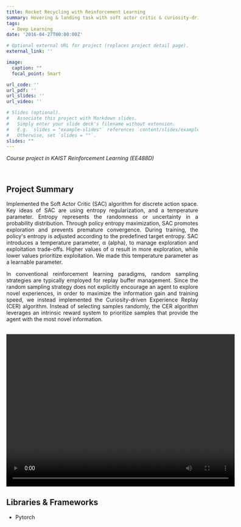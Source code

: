```yaml
---
title: Rocket Recycling with Reinforcement Learning
summary: Hovering & landing task with soft actor critic & curiosity-driven experience replay
tags:
  - Deep Learning
date: '2016-04-27T00:00:00Z'

# Optional external URL for project (replaces project detail page).
external_link: ''

image:
  caption: ""
  focal_point: Smart

url_code: ''
url_pdf: ''
url_slides: ''
url_video: ''

# Slides (optional).
#   Associate this project with Markdown slides.
#   Simply enter your slide deck's filename without extension.
#   E.g. `slides = "example-slides"` references `content/slides/example-slides.md`.
#   Otherwise, set `slides = ""`.
slides: ""
---
```

<i>Course project in KAIST Reinforcement Learning (EE488D)</i>

<br>

## Project Summary

<p style="text-align:justify">
Implemented the Soft Actor Critic (SAC) algorithm for discrete action space. Key ideas of SAC are using entropy regularization, and a temperature parameter. Entropy represents the randomness or uncertainty in a probability distribution. Through policy entropy maximization, SAC promotes exploration and prevents premature convergence. During training, the policy's entropy is adjusted according to the predefined target entropy. SAC introduces a temperature parameter, α (alpha), to manage exploration and exploitation trade-offs. Higher values of α result in more exploration, while lower values prioritize exploitation. We made this temperature parameter as a learnable parameter.
</p>
<p style="text-align:justify">
In conventional reinforcement learning paradigms, random sampling strategies are typically employed for replay buffer management. Since the random sampling strategy does not explicitly encourage an agent to explore novel experiences, in order to maximize the information gain and training speed, we instead implemented the Curiosity-driven Experience Replay (CER) algorithm. Instead of selecting samples randomly, the CER algorithm leverages an intrinsic reward system to prioritize samples that provide the agent with the most novel information.
</p>

<br>

<video width="600" height="400">
  <source src="uploads/hover_video.mp4" type="video/mp4" autoplay/>
  Your browser does not support the video tag.
</video>

<br>

## Libraries & Frameworks

- Pytorch